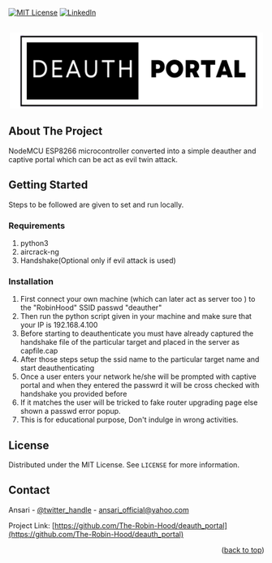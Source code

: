 <div id="top"></div>

[![MIT License][license-shield]][license-url]
[![LinkedIn][linkedin-shield]][linkedin-url]

<!-- PROJECT LOGO -->
<br />
<div align="center">
  <a href="https://github.com/The-Robin-Hood/deauth_portal">
    <img src="./image.png" alt="Logo" width="500" height="150">
  </a>
</div>

<!-- ABOUT THE PROJECT -->
## About The Project

NodeMCU ESP8266 microcontroller converted into a simple deauther and captive portal which can be act as evil twin attack. 

<!-- GETTING STARTED -->
## Getting Started

Steps to be followed are given to set and run locally.

### Requirements
1. python3
2. aircrack-ng
3. Handshake(Optional only if evil attack is used)

### Installation

1. First connect your own machine (which can later act as server too ) to the "RobinHood" SSID passwd "deauther"
2. Then run the python script given in your machine and make sure that your IP is 192.168.4.100
3. Before starting to deauthenticate you must have already captured the handshake file of the particular target and placed in the server as capfile.cap
4. After those steps setup the ssid name to the particular target name and start deauthenticating
5. Once a user enters your network he/she will be prompted with captive portal and when they entered the passwrd it will be cross checked with handshake you provided before
6. If it matches the user will be tricked to fake router upgrading page else shown a passwd error popup.
7. This is for educational purpose, Don't indulge in wrong activities.  


<!-- LICENSE -->
## License

Distributed under the MIT License. See `LICENSE` for more information.

<!-- CONTACT -->
## Contact

Ansari - [@twitter_handle](https://twitter.com/amsorry_offl) - ansari_official@yahoo.com

Project Link: [https://github.com/The-Robin-Hood/deauth_portal](https://github.com/The-Robin-Hood/deauth_portal)


<p align="right">(<a href="#top">back to top</a>)</p>


<!-- MARKDOWN LINKS & IMAGES -->

[license-url]: https://github.com/The-Robin-Hood/deauth_portal/blob/master/LICENSE
[license-shield]: https://img.shields.io/github/license/The-Robin-Hood/dropit.svg
[linkedin-shield]: https://img.shields.io/badge/-LinkedIn-black.svg?logo=linkedin&colorB=555
[linkedin-url]: https://linkedin.com/in/ansari-s
[product-screenshot]: images/lightmode.png
[product-dscreenshot]: images/darkmode.png